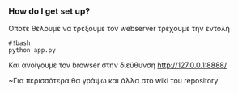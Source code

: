 ### How do I get set up? ###

Oποτε θέλουμε να τρέξουμε τον webserver τρέχουμε την εντολή
```
#!bash
python app.py
```
Και ανοίγουμε τον browser στην διεύθυνση http://127.0.0.1:8888/

~Για περισσότερα θα γράψω και άλλα στο wiki του repository
